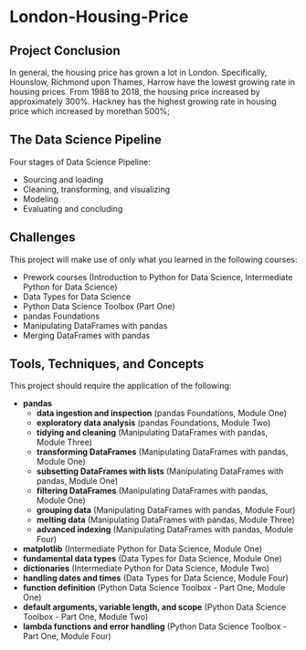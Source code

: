 # London-Housing-Price

## Project Conclusion
In general, the housing price has grown a lot in London. Specifically, Hounslow, Richmond upon Thames, Harrow have the lowest growing rate in housing prices. From 1988 to 2018, the housing price increased by approximately 300%. Hackney has the highest growing rate in housing price which increased by morethan 500%;

## The Data Science Pipeline
Four stages of Data Science Pipeline:

- Sourcing and loading
- Cleaning, transforming, and visualizing
- Modeling
- Evaluating and concluding

## Challenges
This project will make use of only what you learned in the following courses: 
- Prework courses (Introduction to Python for Data Science, Intermediate Python for Data Science)
- Data Types for Data Science
- Python Data Science Toolbox (Part One) 
- pandas Foundations
- Manipulating DataFrames with pandas
- Merging DataFrames with pandas

## Tools, Techniques, and Concepts
This project should require the application of the following: 
- **pandas**
    - **data ingestion and inspection** (pandas Foundations, Module One) 
    - **exploratory data analysis** (pandas Foundations, Module Two)
    - **tidying and cleaning** (Manipulating DataFrames with pandas, Module Three) 
    - **transforming DataFrames** (Manipulating DataFrames with pandas, Module One)
    - **subsetting DataFrames with lists** (Manipulating DataFrames with pandas, Module One) 
    - **filtering DataFrames** (Manipulating DataFrames with pandas, Module One) 
    - **grouping data** (Manipulating DataFrames with pandas, Module Four) 
    - **melting data** (Manipulating DataFrames with pandas, Module Three) 
    - **advanced indexing** (Manipulating DataFrames with pandas, Module Four) 
- **matplotlib** (Intermediate Python for Data Science, Module One)
- **fundamental data types** (Data Types for Data Science, Module One) 
- **dictionaries** (Intermediate Python for Data Science, Module Two)
- **handling dates and times** (Data Types for Data Science, Module Four)
- **function definition** (Python Data Science Toolbox - Part One, Module One)
- **default arguments, variable length, and scope** (Python Data Science Toolbox - Part One, Module Two) 
- **lambda functions and error handling** (Python Data Science Toolbox - Part One, Module Four) 
